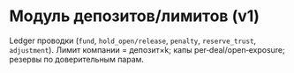 # Модуль депозитов/лимитов (v1)
Ledger проводки (`fund`, `hold_open/release`, `penalty`, `reserve_trust`, `adjustment`). Лимит компании = депозит×k; капы per‑deal/open‑exposure; резервы по доверительным парам.
